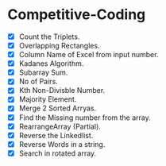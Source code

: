 # Competitive-Coding

- [x] Count the Triplets.
- [x] Overlapping Rectangles.
- [x] Column Name of Excel from input number.
- [x] Kadanes Algorithm.
- [x] Subarray Sum.
- [x] No of Pairs.
- [x] Kth Non-Divisble Number.
- [x] Majority Element.
- [x] Merge 2 Sorted Arryas.
- [x] Find the Missing number from the array.
- [x] RearrangeArray (Partial).
- [x] Reverse the Linkedlist.
- [x] Reverse Words in a string.
- [x] Search in rotated array.
